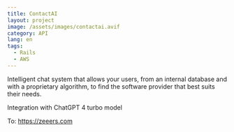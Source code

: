 ```yaml
---
title: ContactAI
layout: project
image: /assets/images/contactai.avif
category: API
lang: en
tags:
  - Rails
  - AWS
---
```

Intelligent chat system that allows your users, from an internal database and with a proprietary algorithm, to find the software provider that best suits their needs.

Integration with ChatGPT 4 turbo model

To: <https://zeeers.com>

